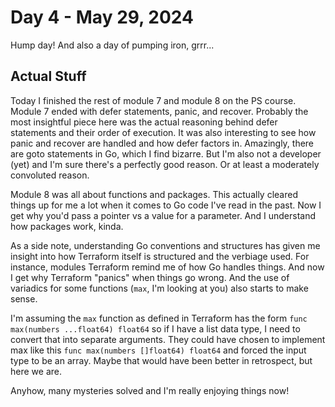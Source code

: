 # Day 4 - May 29, 2024

Hump day! And also a day of pumping iron, grrr...

## Actual Stuff

Today I finished the rest of module 7 and module 8 on the PS course. Module 7 ended with defer statements, panic, and recover. Probably the most insightful piece here was the actual reasoning behind defer statements and their order of execution. It was also interesting to see how panic and recover are handled and how defer factors in. Amazingly, there are goto statements in Go, which I find bizarre. But I'm also not a developer (yet) and I'm sure there's a perfectly good reason. Or at least a moderately convoluted reason.

Module 8 was all about functions and packages. This actually cleared things up for me a lot when it comes to Go code I've read in the past. Now I get why you'd pass a pointer vs a value for a parameter. And I understand how packages work, kinda.

As a side note, understanding Go conventions and structures has given me insight into how Terraform itself is structured and the verbiage used. For instance, modules Terraform remind me of how Go handles things. And now I get why Terraform "panics" when things go wrong. And the use of variadics for some functions (`max`, I'm looking at you) also starts to make sense.

I'm assuming the `max` function as defined in Terraform has the form `func max(numbers ...float64) float64` so if I have a list data type, I need to convert that into separate arguments. They could have chosen to implement max like this `func max(numbers []float64) float64` and forced the input type to be an array. Maybe that would have been better in retrospect, but here we are.

Anyhow, many mysteries solved and I'm really enjoying things now!
